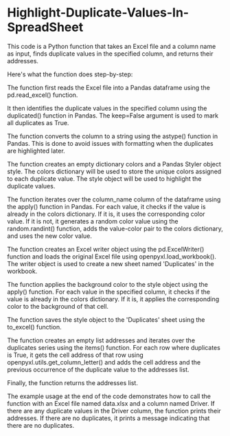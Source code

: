 # Highlight-Duplicate-Values-In-SpreadSheet
This code is a Python function that takes an Excel file and a column name as input, finds duplicate values in the specified column, and returns their addresses.

Here's what the function does step-by-step:

The function first reads the Excel file into a Pandas dataframe using the pd.read_excel() function.

It then identifies the duplicate values in the specified column using the duplicated() function in Pandas. The keep=False argument is used to mark all duplicates as True.

The function converts the column to a string using the astype() function in Pandas. This is done to avoid issues with formatting when the duplicates are highlighted later.

The function creates an empty dictionary colors and a Pandas Styler object style. The colors dictionary will be used to store the unique colors assigned to each duplicate value. The style object will be used to highlight the duplicate values.

The function iterates over the column_name column of the dataframe using the apply() function in Pandas. For each value, it checks if the value is already in the colors dictionary. If it is, it uses the corresponding color value. If it is not, it generates a random color value using the random.randint() function, adds the value-color pair to the colors dictionary, and uses the new color value.

The function creates an Excel writer object using the pd.ExcelWriter() function and loads the original Excel file using openpyxl.load_workbook(). The writer object is used to create a new sheet named 'Duplicates' in the workbook.

The function applies the background color to the style object using the apply() function. For each value in the specified column, it checks if the value is already in the colors dictionary. If it is, it applies the corresponding color to the background of that cell.

The function saves the style object to the 'Duplicates' sheet using the to_excel() function.

The function creates an empty list addresses and iterates over the duplicates series using the items() function. For each row where duplicates is True, it gets the cell address of that row using openpyxl.utils.get_column_letter() and adds the cell address and the previous occurrence of the duplicate value to the addresses list.

Finally, the function returns the addresses list.

The example usage at the end of the code demonstrates how to call the function with an Excel file named data.xlsx and a column named Driver. If there are any duplicate values in the Driver column, the function prints their addresses. If there are no duplicates, it prints a message indicating that there are no duplicates.

